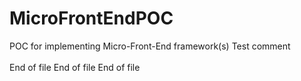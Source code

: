 # MicroFrontEndPOC
POC for implementing Micro-Front-End framework(s)
Test comment
<br><br>
End of file End of file End of file
